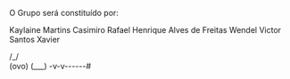 O Grupo será constituído por:

Kaylaine Martins Casimiro
Rafael Henrique Alves de Freitas
Wendel Victor Santos Xavier

/\_/\
(ovo)
(___)
-v-v------#